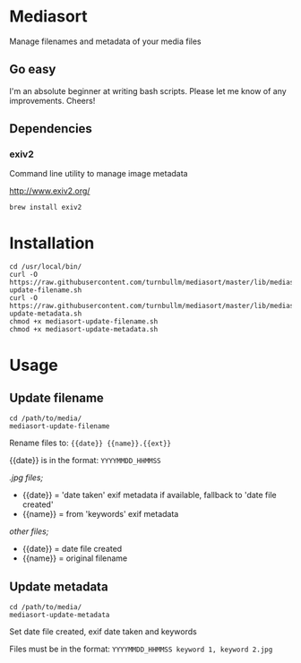 Mediasort
=========

Manage filenames and metadata of your media files

Go easy
-------

I'm an absolute beginner at writing bash scripts. Please let me know of any improvements. Cheers!

Dependencies
------------

### exiv2

Command line utility to manage image metadata

http://www.exiv2.org/

```
brew install exiv2
```

Installation
============

```
cd /usr/local/bin/
curl -O https://raw.githubusercontent.com/turnbullm/mediasort/master/lib/mediasort-update-filename.sh
curl -O https://raw.githubusercontent.com/turnbullm/mediasort/master/lib/mediasort-update-metadata.sh
chmod +x mediasort-update-filename.sh
chmod +x mediasort-update-metadata.sh
```

Usage
=====

Update filename
---------------

```
cd /path/to/media/
mediasort-update-filename
```

Rename files to: `{{date}} {{name}}.{{ext}}`

{{date}} is in the format: `YYYYMMDD_HHMMSS`

*.jpg files;*

- {{date}} = 'date taken' exif metadata if available, fallback to 'date file created'
- {{name}} = from 'keywords' exif metadata

*other files;*

- {{date}} = date file created
- {{name}} = original filename

Update metadata
---------------

```
cd /path/to/media/
mediasort-update-metadata
```

Set date file created, exif date taken and keywords

Files must be in the format: `YYYYMMDD_HHMMSS keyword 1, keyword 2.jpg`
